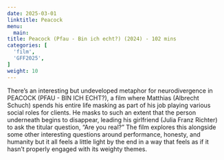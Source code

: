 ```yaml
---
date: 2025-03-01
linktitle: Peacock
menu:
  main:
title: Peacock (Pfau - Bin ich echt?) (2024) - 102 mins
categories: [
  'film',
  'GFF2025',
]
weight: 10
---
```


There’s an interesting but undeveloped metaphor for neurodivergence in PEACOCK (PFAU - BIN ICH ECHT?), a film where Matthias (Albrecht Schuch) spends his entire life masking as part of his job playing various social roles for clients. He masks to such an extent that the person underneath begins to disappear, leading his girlfriend (Julia Franz Richter) to ask the titular question, “Are you real?” The film explores this alongside some other interesting questions around performance, honesty, and humanity but it all feels a little light by the end in a way that feels as if it hasn’t properly engaged with its weighty themes. 